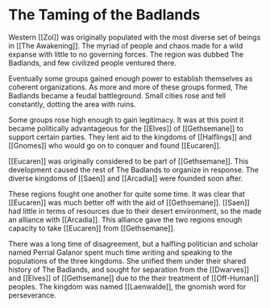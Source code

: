 # The Taming of the Badlands
Western [[Zol]] was originally populated with the most diverse set of beings in [[The Awakening]]. The myriad of people and chaos made for a wild expanse with little to no governing forces. The region was dubbed The Badlands, and few civilized people ventured there.

Eventually some groups gained enough power to establish themselves as coherent organizations. As more and more of these groups formed, The Badlands became a feudal battleground. Small cities rose and fell constantly, dotting the area with ruins.

Some groups rose high enough to gain legitimacy. It was at this point it became politically advantageous for the [[Elves]] of [[Gethsemane]] to support certain parties. They lent aid to the kingdoms of [[Halflings]] and [[Gnomes]] who would go on to conquer and found [[Eucaren]].

[[Eucaren]] was originally considered to be part of [[Gethsemane]]. This development caused the rest of The Badlands to organize in response. The diverse kingdoms of [[Saen]] and [[Arcadia]] were founded soon after.

These regions fought one another for quite some time. It was clear that [[Eucaren]] was much better off with the aid of [[Gethsemane]]. [[Saen]] had little in terms of resources due to their desert environment, so the made an alliance with [[Arcadia]]. This alliance gave the two regions enough capacity to take [[Eucaren]] from [[Gethsemane]].

There was a long time of disagreement, but a halfling politician and scholar named Perrial Galanor spent much time writing and speaking to the populations of the three kingdoms. She unified them under their shared history of The Badlands, and sought for separation from the [[Dwarves]] and [[Elves]] of [[Gethsemane]] due to the their treatment of [[Off-Human]] peoples. The kingdom was named [[Laenwalde]], the gnomish word for perseverance.